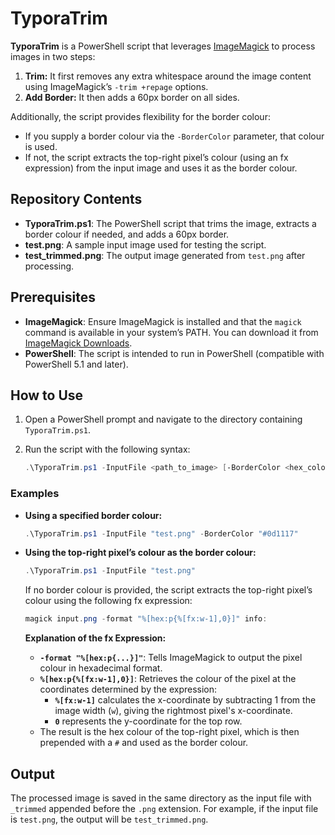 # TyporaTrim

**TyporaTrim** is a PowerShell script that leverages [ImageMagick](https://imagemagick.org) to process images in two steps:

1. **Trim:** It first removes any extra whitespace around the image content using ImageMagick’s `-trim +repage` options.
2. **Add Border:** It then adds a 60px border on all sides.

Additionally, the script provides flexibility for the border colour:

- If you supply a border colour via the `-BorderColor` parameter, that colour is used.
- If not, the script extracts the top-right pixel’s colour (using an fx expression) from the input image and uses it as the border colour.

## Repository Contents

- **TyporaTrim.ps1**: The PowerShell script that trims the image, extracts a border colour if needed, and adds a 60px border.
- **test.png**: A sample input image used for testing the script.
- **test_trimmed.png**: The output image generated from `test.png` after processing.

## Prerequisites

- **ImageMagick**: Ensure ImageMagick is installed and that the `magick` command is available in your system’s PATH. You can download it from [ImageMagick Downloads](https://imagemagick.org/script/download.php).
- **PowerShell**: The script is intended to run in PowerShell (compatible with PowerShell 5.1 and later).

## How to Use

1. Open a PowerShell prompt and navigate to the directory containing `TyporaTrim.ps1`.
2. Run the script with the following syntax:

   ```powershell
   .\TyporaTrim.ps1 -InputFile <path_to_image> [-BorderColor <hex_colour>]
   ```

### Examples

- **Using a specified border colour:**

  ```powershell
  .\TyporaTrim.ps1 -InputFile "test.png" -BorderColor "#0d1117"
  ```

- **Using the top-right pixel’s colour as the border colour:**

  ```powershell
  .\TyporaTrim.ps1 -InputFile "test.png"
  ```

  If no border colour is provided, the script extracts the top-right pixel’s colour using the following fx expression:

  ```powershell
  magick input.png -format "%[hex:p{%[fx:w-1],0}]" info:
  ```

  **Explanation of the fx Expression:**

  - **`-format "%[hex:p{...}]"`**: Tells ImageMagick to output the pixel colour in hexadecimal format.
  - **`%[hex:p{%[fx:w-1],0}]`**: Retrieves the colour of the pixel at the coordinates determined by the expression:
    - **`%[fx:w-1]`** calculates the x-coordinate by subtracting 1 from the image width (`w`), giving the rightmost pixel's x-coordinate.
    - **`0`** represents the y-coordinate for the top row.
  - The result is the hex colour of the top-right pixel, which is then prepended with a `#` and used as the border colour.

## Output

The processed image is saved in the same directory as the input file with `_trimmed` appended before the `.png` extension. For example, if the input file is `test.png`, the output will be `test_trimmed.png`.
